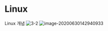 # Linux
Linux 개념
![3-2](https://user-images.githubusercontent.com/63223374/86101188-debdf900-baf4-11ea-9c1f-ff1714b589b6.png)
![image-20200630142940933](C:\Users\HP\AppData\Roaming\Typora\typora-user-images\image-20200630142940933.png)
